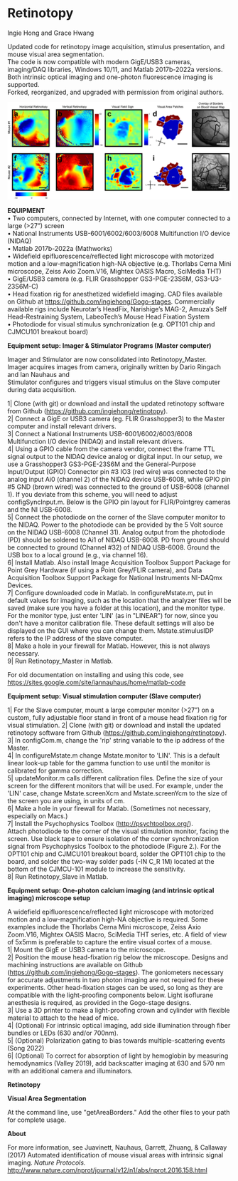 # Retinotopy 
Ingie Hong and Grace Hwang  

Updated code for retinotopy image acquisition, stimulus presentation, and mouse visual area segmentation.  
The code is now compatible with modern GigE/USB3 cameras, imaging/DAQ libraries, Windows 10/11, and Matlab 2017b-2022a versions.  
Both intrinsic optical imaging and one-photon fluorescence imaging is supported.  
Forked, reorganized, and upgraded with permission from original authors.

![Alt text](https://github.com/SNLC/ISI/blob/master/NP-P160101A%20Fig%204.png?raw=true?raw=true "Figure 4 from Juavinett, Nauhaus, Garrett & Callaway 2016")

**EQUIPMENT**  
•	Two computers, connected by Internet, with one computer connected to a large (>27”) screen  
•	National Instruments USB-6001/6002/6003/6008 Multifunction I/O device (NIDAQ)   
•	Matlab 2017b-2022a (Mathworks)  
•	Widefield epifluorescence/reflected light microscope with motorized motion and a low-magnification high-NA objective (e.g. Thorlabs Cerna Mini microscope, Zeiss Axio Zoom.V16, Mightex OASIS Macro, SciMedia THT)  
•	GigE/USB3 camera (e.g. FLIR Grasshopper GS3-PGE-23S6M, GS3-U3-23S6M-C)  
•	Head fixation rig for anesthetized widefield imaging. CAD files available on Github at https://github.com/ingiehong/Gogo-stages. Commercially available rigs include Neurotar’s HeadFix, Narishige’s MAG-2, Amuza’s Self Head-Restraining System, LabeoTech’s Mouse Head Fixation System  
•	Photodiode for visual stimulus synchronization (e.g. OPT101 chip and CJMCU101 breakout board)  
  
**Equipment setup: Imager & Stimulator Programs (Master computer)**

Imager and Stimulator are now consolidated into Retinotopy_Master.  
Imager acquires images from camera, originally written by Dario Ringach and Ian Nauhaus and  
Stimulator configures and triggers visual stimulus on the Slave computer during data acquisition.

1|	Clone (with git) or download and install the updated retinotopy software from Github (https://github.com/ingiehong/retinotopy).  
2|	Connect a GigE or USB3 camera (eg. FLIR Grasshopper3) to the Master computer and install relevant drivers.  
3|	Connect a National Instruments USB-6001/6002/6003/6008 Multifunction I/O device (NIDAQ) and install relevant drivers.  
4|	Using a GPIO cable from the camera vendor, connect the frame TTL signal output to the NIDAQ device analog or digital input. In our setup, we use a Grasshopper3 GS3-PGE-23S6M and the General-Purpose Input/Output (GPIO) Connector pin #3 IO3 (red wire) was connected to the analog input Ai0 (channel 2) of the NIDAQ device USB-6008, while GPIO pin #5 GND (brown wired) was connected to the ground of USB-6008 (channel 1). If you deviate from this scheme, you will need to adjust configSyncInput.m. Below is the GPIO pin layout for FLIR/Pointgrey cameras and the NI USB-6008.  
5|	Connect the photodiode on the corner of the Slave computer monitor to the NIDAQ. Power to the photodiode can be provided by the 5 Volt source on the NIDAQ USB-6008 (Channel 31). Analog output from the photodiode (PD) should be soldered to Ai1 of NIDAQ USB-6008. PD from ground should be connected to ground (Channel #32) of NIDAQ USB-6008. Ground the USB box to a local ground (e.g., via channel 16).  
6|	Install Matlab.  Also install Image Acquisition Toolbox Support Package for Point Grey Hardware (if using a Point Grey/FLIR camera), and Data Acquisition Toolbox Support Package for National Instruments NI-DAQmx Devices.  
7|	Configure downloaded code in Matlab. In configureMstate.m, put in default values for imaging, such as the location that the analyzer files will be saved (make sure you have a folder at this location), and the monitor type. For the monitor type, just enter 'LIN' (as in "LINEAR") for now, since you don't have a monitor calibration file. These default settings will also be displayed on the GUI where you can change them. Mstate.stimulusIDP refers to the IP address of the slave computer.  
8|	Make a hole in your firewall for Matlab.  However, this is not always necessary.  
9|	Run Retinotopy_Master in Matlab.  


For old documentation on installing and using this code, see https://sites.google.com/site/iannauhaus/home/matlab-code

**Equipment setup: Visual stimulation computer (Slave computer)**  

1|	For the Slave computer, mount a large computer monitor (>27”) on a custom, fully adjustable floor stand in front of a mouse head fixation rig for visual stimulation. 
2|	Clone (with git) or download and install the updated retinotopy software from Github (https://github.com/ingiehong/retinotopy).  
3|	In configCom.m, change the 'rip' string variable to the ip address of the Master.  
4|	In configureMstate.m change Mstate.monitor to 'LIN'. This is a default linear look-up table for the gamma function to use until the monitor is calibrated for gamma correction.  
5|	updateMonitor.m calls different calibration files. Define the size of your screen for the different monitors that will be used.  For example, under the 'LIN' case, change Mstate.screenXcm and Mstate.screenYcm to the size of the screen you are using, in units of cm.  
6|	Make a hole in your firewall for Matlab. (Sometimes not necessary, especially on Macs.)  
7|	Install the Psychophysics Toolbox (http://psychtoolbox.org/).  
Attach photodiode to the corner of the visual stimulation monitor, facing the screen. Use black tape to ensure isolation of the corner synchronization signal from Psychophysics Toolbox to the photodiode (Figure 2.). For the OPT101 chip and CJMCU101 breakout board, solder the OPT101 chip to the board, and solder the two-way solder pads (-IN  C_R  1M) located at the bottom of the CJMCU-101 module to increase the sensitivity.  
8|	Run Retinotopy_Slave in Matlab.


**Equipment setup: One-photon calcium imaging (and intrinsic optical imaging) microscope setup**  
  
A widefield epifluorescence/reflected light microscope with motorized motion and a low-magnification high-NA objective is required. Some examples include the Thorlabs Cerna Mini microscope, Zeiss Axio Zoom.V16, Mightex OASIS Macro, SciMedia THT series, etc. A field of view of 5x5mm is preferable to capture the entire visual cortex of a mouse.  
1|	Mount the GigE or USB3 camera to the microscope.  
2|	Position the mouse head-fixation rig below the microscope. Designs and machining instructions are available on Github (https://github.com/ingiehong/Gogo-stages). The goniometers necessary for accurate adjustments in two photon imaging are not required for these experiments. Other head-fixation stages can be used, so long as they are compatible with the light-proofing components below. Light isoflurane anesthesia is required, as provided in the Gogo-stage designs.  
3|	Use a 3D printer to make a light-proofing crown and cylinder with flexible material to attach to the head of mice.  
4|	(Optional) For intrinsic optical imaging, add side illumination through fiber bundles or LEDs (630 and/or 700nm).  
5|	(Optional) Polarization gating to bias towards multiple-scattering events (Song 2022)  
6|	(Optional) To correct for absorption of light by hemoglobin by measuring hemodynamics (Valley 2019), add backscatter imaging at 630 and 570 nm with an additional camera and illuminators.  

**Retinotopy**


**Visual Area Segmentation**

At the command line, use "getAreaBorders." Add the other files to your path for complete usage.

**About**

For more information, see Juavinett, Nauhaus, Garrett, Zhuang, & Callaway (2017) Automated identification of mouse visual areas with intrinsic signal imaging. <i>Nature Protocols.</i> http://www.nature.com/nprot/journal/v12/n1/abs/nprot.2016.158.html
